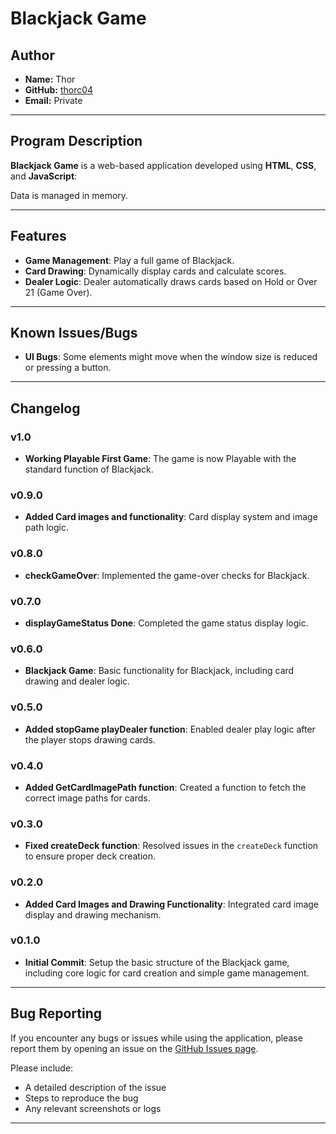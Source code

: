# Blackjack Game

## Author

- **Name:** Thor
- **GitHub:** [thorc04](https://github.com/thorc04/)
- **Email:** Private

---

## Program Description

**Blackjack Game** is a web-based application developed using **HTML**, **CSS**, and **JavaScript**:

Data is managed in memory.

---

## Features

- **Game Management**: Play a full game of Blackjack.
- **Card Drawing**: Dynamically display cards and calculate scores.
- **Dealer Logic**: Dealer automatically draws cards based on Hold or Over 21 (Game Over).

---

## Known Issues/Bugs

- **UI Bugs**: Some elements might move when the window size is reduced or pressing a button.

---

## Changelog

### v1.0 
- **Working Playable First Game**: The game is now Playable with the standard function of Blackjack.

### v0.9.0
- **Added Card images and functionality**: Card display system and image path logic.

### v0.8.0
- **checkGameOver**: Implemented the game-over checks for Blackjack.

### v0.7.0
- **displayGameStatus Done**: Completed the game status display logic.

### v0.6.0
- **Blackjack Game**: Basic functionality for Blackjack, including card drawing and dealer logic.

### v0.5.0
- **Added stopGame playDealer function**: Enabled dealer play logic after the player stops drawing cards.

### v0.4.0
- **Added GetCardImagePath function**: Created a function to fetch the correct image paths for cards.

### v0.3.0
- **Fixed createDeck function**: Resolved issues in the `createDeck` function to ensure proper deck creation.

### v0.2.0
- **Added Card Images and Drawing Functionality**: Integrated card image display and drawing mechanism.

### v0.1.0
- **Initial Commit**: Setup the basic structure of the Blackjack game, including core logic for card creation and simple game management.

---

## Bug Reporting

If you encounter any bugs or issues while using the application, please report them by opening an issue on the [GitHub Issues page](https://github.com/thorc04/Blackjack/issues).

Please include:
- A detailed description of the issue
- Steps to reproduce the bug
- Any relevant screenshots or logs

---
